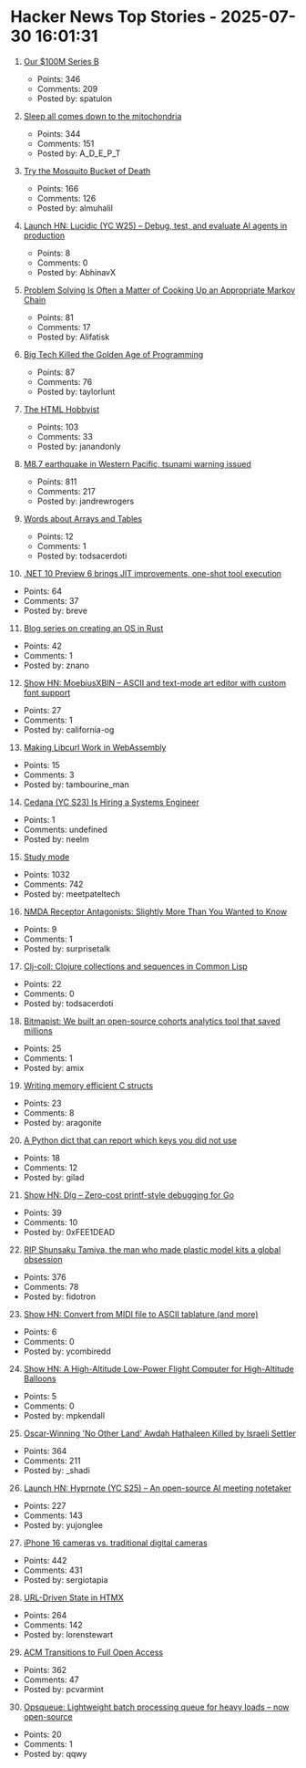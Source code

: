 # Hacker News Top Stories - 2025-07-30 16:01:31

1. [Our $100M Series B](https://oxide.computer/blog/our-100m-series-b)
   - Points: 346
   - Comments: 209
   - Posted by: spatulon

2. [Sleep all comes down to the mitochondria](https://www.science.org/content/blog-post/it-all-comes-down-mitochondria)
   - Points: 344
   - Comments: 151
   - Posted by: A_D_E_P_T

3. [Try the Mosquito Bucket of Death](https://www.energyvanguard.com/blog/try-the-mosquito-bucket-of-death/)
   - Points: 166
   - Comments: 126
   - Posted by: almuhalil

4. [Launch HN: Lucidic (YC W25) – Debug, test, and evaluate AI agents in production](undefined)
   - Points: 8
   - Comments: 0
   - Posted by: AbhinavX

5. [Problem Solving Is Often a Matter of Cooking Up an Appropriate Markov Chain](https://www.jstor.org/stable/41548580)
   - Points: 81
   - Comments: 17
   - Posted by: Alifatisk

6. [Big Tech Killed the Golden Age of Programming](https://www.taylor.gl/blog/29)
   - Points: 87
   - Comments: 76
   - Posted by: taylorlunt

7. [The HTML Hobbyist](https://www.htmlhobbyist.com/)
   - Points: 103
   - Comments: 33
   - Posted by: janandonly

8. [M8.7 earthquake in Western Pacific, tsunami warning issued](https://earthquake.usgs.gov/earthquakes/eventpage/us6000qw60/executive)
   - Points: 811
   - Comments: 217
   - Posted by: jandrewrogers

9. [Words about Arrays and Tables](https://buttondown.com/hillelwayne/archive/2000-words-about-arrays-and-tables/)
   - Points: 12
   - Comments: 1
   - Posted by: todsacerdoti

10. [.NET 10 Preview 6 brings JIT improvements, one-shot tool execution](https://www.infoworld.com/article/4023654/net-10-preview-6-brings-jit-improvements-one-shot-tool-execution.html)
   - Points: 64
   - Comments: 37
   - Posted by: breve

11. [Blog series on creating an OS in Rust](https://os.phil-opp.com/)
   - Points: 42
   - Comments: 1
   - Posted by: znano

12. [Show HN: MoebiusXBIN – ASCII and text-mode art editor with custom font support](https://blog.glyphdrawing.club/moebiusxbin-ascii-and-text-mode-art-editor-with-custom-font-support/)
   - Points: 27
   - Comments: 1
   - Posted by: california-og

13. [Making Libcurl Work in WebAssembly](https://jeroen.github.io/notes/webassembly-curl/)
   - Points: 15
   - Comments: 3
   - Posted by: tambourine_man

14. [Cedana (YC S23) Is Hiring a Systems Engineer](https://www.ycombinator.com/companies/cedana/jobs/zRmK2by-systems-engineer-advanced-orchestration)
   - Points: 1
   - Comments: undefined
   - Posted by: neelm

15. [Study mode](https://openai.com/index/chatgpt-study-mode/)
   - Points: 1032
   - Comments: 742
   - Posted by: meetpateltech

16. [NMDA Receptor Antagonists: Slightly More Than You Wanted to Know](https://grillbert.substack.com/p/nmda-receptor-antagonists-a-bit-more)
   - Points: 9
   - Comments: 1
   - Posted by: surprisetalk

17. [Clj-coll: Clojure collections and sequences in Common Lisp](https://github.com/dtenny/clj-coll)
   - Points: 22
   - Comments: 0
   - Posted by: todsacerdoti

18. [Bitmapist: We built an open-source cohorts analytics tool that saved millions](https://www.doist.dev/bitmapist/)
   - Points: 25
   - Comments: 1
   - Posted by: amix

19. [Writing memory efficient C structs](https://tomscheers.github.io/2025/07/29/writing-memory-efficient-structs-post.html)
   - Points: 23
   - Comments: 8
   - Posted by: aragonite

20. [A Python dict that can report which keys you did not use](https://www.peterbe.com/plog/a-python-dict-that-can-report-which-keys-you-did-not-use)
   - Points: 18
   - Comments: 12
   - Posted by: gilad

21. [Show HN: Dlg – Zero-cost printf-style debugging for Go](https://github.com/vvvvv/dlg)
   - Points: 39
   - Comments: 10
   - Posted by: 0xFEE1DEAD

22. [RIP Shunsaku Tamiya, the man who made plastic model kits a global obsession](https://JapaneseNostalgicCar.com/rip-shunsaku-tamiya-plastic-model-kits/)
   - Points: 376
   - Comments: 78
   - Posted by: fidotron

23. [Show HN: Convert from MIDI file to ASCII tablature (and more)](https://github.com/scottvr/gtrsnipe/blob/main/README.md)
   - Points: 6
   - Comments: 0
   - Posted by: ycombiredd

24. [Show HN: A High-Altitude Low-Power Flight Computer for High-Altitude Balloons](https://github.com/New-England-Weather-Balloon-Society/Tiny4FSK)
   - Points: 5
   - Comments: 0
   - Posted by: mpkendall

25. [Oscar-Winning 'No Other Land' Awdah Hathaleen Killed by Israeli Settler](https://www.latimes.com/entertainment-arts/story/2025-07-29/awdah-hathaleen-killed-no-other-land-palestinian-activist-israeli-settler)
   - Points: 364
   - Comments: 211
   - Posted by: _shadi

26. [Launch HN: Hyprnote (YC S25) – An open-source AI meeting notetaker](undefined)
   - Points: 227
   - Comments: 143
   - Posted by: yujonglee

27. [iPhone 16 cameras vs. traditional digital cameras](https://candid9.com/phone-camera/)
   - Points: 442
   - Comments: 431
   - Posted by: sergiotapia

28. [URL-Driven State in HTMX](https://www.lorenstew.art/blog/bookmarkable-by-design-url-state-htmx/)
   - Points: 264
   - Comments: 142
   - Posted by: lorenstewart

29. [ACM Transitions to Full Open Access](https://www.acm.org/publications/openaccess)
   - Points: 362
   - Comments: 47
   - Posted by: pcvarmint

30. [Opsqueue: Lightweight batch processing queue for heavy loads – now open-source](https://www.channable.com/tech/introducing-opsqueue)
   - Points: 20
   - Comments: 1
   - Posted by: qqwy

